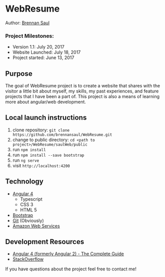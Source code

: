 # WebResume
Author:          [Brennan Saul](brennansaul.info)

### Project Milestones:

- Version 1.1:      July 20, 2017
- Website Launched: July 18, 2017 
- Project started:  June 13, 2017

## Purpose
The goal of WebResume project is to create a website that shares with the visitor a 
little bit about myself, my skills, my past experiences, and feature projects that I have been
a part of. This project is also a means of learning more about angular/web development.

## Local launch instructions

1. clone repository: `git clone https://github.com/brennansaul/WebResume.git`
2. change to public directory: `cd <path to project>/WebResume/saulWeb/public`
3. run `npm install`
4. run `npm install --save bootstrap`
5. run `ng serve`
6. visit `http://localhost:4200`

## Technology
- [Angular 4](https://cli.angular.io/)
  - Typescript
  - CSS 3
  - HTML 5
- [Bootstrap](https://getbootstrap.com/)
- [Git](https://github.com/) (Obviously)
- [Amazon Web Services](https://aws.amazon.com/)

## Development Resources
- [Angular 4 (formerly Angular 2) - The Complete Guide](https://www.udemy.com/the-complete-guide-to-angular-2/learn/v4/overview)
- [StackOverflow](https://stackoverflow.com/)

If you have questions about the project feel free to contact me!
